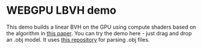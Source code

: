 # WEBGPU LBVH demo

This demo builds a linear BVH on the GPU using compute shaders based on the algorithm in [this paper](https://research.nvidia.com/sites/default/files/pubs/2012-06_Maximizing-Parallelism-in/karras2012hpg_paper.pdf). You can try the demo here - just drag and drop an .obj model. It uses [this repository](https://github.com/WesUnwin/obj-file-parser) for parsing .obj files.